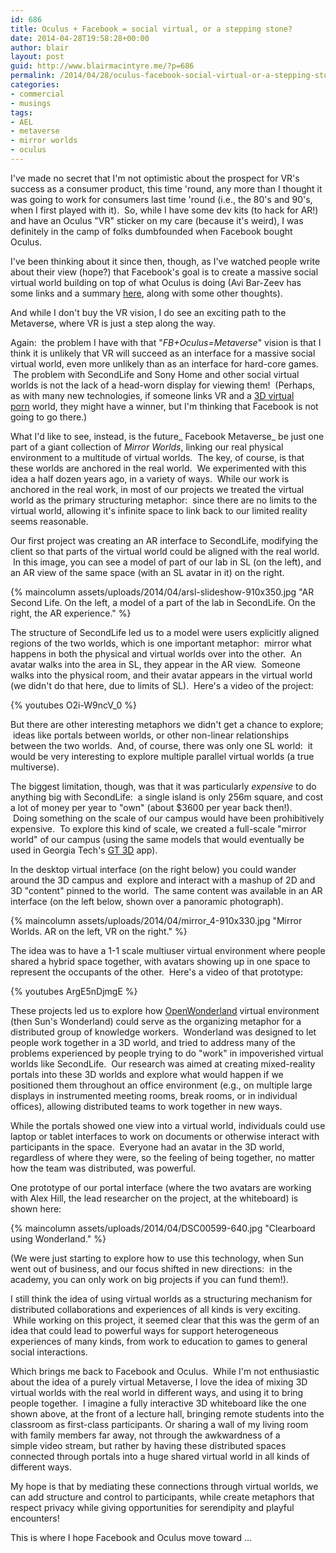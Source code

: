 ```yaml
---
id: 686
title: Oculus + Facebook = social virtual, or a stepping stone?
date: 2014-04-28T19:58:28+00:00
author: blair
layout: post
guid: http://www.blairmacintyre.me/?p=686
permalink: /2014/04/28/oculus-facebook-social-virtual-or-a-stepping-stone-2/
categories:
- commercial
- musings
tags:
- AEL
- metaverse
- mirror worlds
- oculus
---
```


I've made no secret that I'm not optimistic about the prospect for VR's success as a consumer product, this time 'round, any more than I thought it was going to work for consumers last time 'round (i.e., the 80's and 90's, when I first played with it).  So, while I have some dev kits (to hack for AR!) and have an Oculus "VR" sticker on my care (because it's weird), I was definitely in the camp of folks dumbfounded when Facebook bought Oculus.

I've been thinking about it since then, though, as I've watched people write about their view (hope?) that Facebook's goal is to create a massive social virtual world building on top of what Oculus is doing (Avi Bar-Zeev has some links and a summary [here](http://www.realityprime.com/blog/2014/03/the-new-rift-2/), along with some other thoughts).

And while I don't buy the VR vision, I do see an exciting path to the Metaverse, where VR is just a step along the way.

Again:  the problem I have with that "_FB+Oculus=Metaverse_" vision is that I think it is unlikely that VR will succeed as an interface for a massive social virtual world, even more unlikely than as an interface for hard-core games.  The problem with SecondLife and Sony Home and other social virtual worlds is not the lack of a head-worn display for viewing them!  (Perhaps, as with many new technologies, if someone links VR and a [3D virtual porn](https://rlc-game.com) world, they might have a winner, but I'm thinking that Facebook is not going to go there.)

What I'd like to see, instead, is the future_ Facebook Metaverse_ be just one part of a giant collection of _Mirror Worlds_, linking our real physical environment to a multitude of virtual worlds.  The key, of course, is that these worlds are anchored in the real world.  We experimented with this idea a half dozen years ago, in a variety of ways.  While our work is anchored in the real work, in most of our projects we treated the virtual world as the primary structuring metaphor:  since there are no limits to the virtual world, allowing it's infinite space to link back to our limited reality seems reasonable.

Our first project was creating an AR interface to SecondLife, modifying the client so that parts of the virtual world could be aligned with the real world.  In this image, you can see a model of part of our lab in SL (on the left), and an AR view of the same space (with an SL avatar in it) on the right.

{% maincolumn assets/uploads/2014/04/arsl-slideshow-910x350.jpg "AR Second Life. On the left, a model of a part of the lab in SecondLife.  On the right, the AR experience." %}

The structure of SecondLife led us to a model were users explicitly aligned regions of the two worlds, which is one important metaphor:  mirror what happens in both the physical and virtual worlds over into the other.  An avatar walks into the area in SL, they appear in the AR view.  Someone walks into the physical room, and their avatar appears in the virtual world (we didn't do that here, due to limits of SL).  Here's a video of the project:

{% youtubes O2i-W9ncV_0 %}

But there are other interesting metaphors we didn't get a chance to explore;  ideas like portals between worlds, or other non-linear relationships between the two worlds.  And, of course, there was only one SL world:  it would be very interesting to explore multiple parallel virtual worlds (a true multiverse).

The biggest limitation, though, was that it was particularly _expensive_ to do anything big with SecondLife:  a single island is only 256m square, and cost a lot of money per year to "own" (about $3600 per year back then!).    Doing something on the scale of our campus would have been prohibitively expensive.  To explore this kind of scale, we created a full-scale "mirror world" of our campus (using the same models that would eventually be used in Georgia Tech's [GT 3D](https://itunes.apple.com/us/app/gt-3d/id526091092?mt=8) app).

In the desktop virtual interface (on the right below) you could wander around the 3D campus and  explore and interact with a mashup of 2D and 3D "content" pinned to the world.  The same content was available in an AR interface (on the left below, shown over a panoramic photograph).

{% maincolumn assets/uploads/2014/04/mirror_4-910x330.jpg "Mirror Worlds. AR on the left, VR on  the right." %}

The idea was to have a 1-1 scale multiuser virtual environment where people shared a hybrid space together, with avatars showing up in one space to represent the occupants of the other.  Here's a video of that prototype:

{% youtubes ArgE5nDjmgE %}

These projects led us to explore how [OpenWonderland](http://openwonderland.org) virtual environment (then Sun's Wonderland) could serve as the organizing metaphor for a distributed group of knowledge workers.  Wonderland was designed to let people work together in a 3D world, and tried to address many of the problems experienced by people trying to do "work" in impoverished virtual worlds like SecondLife.  Our research was aimed at creating mixed-reality portals into these 3D worlds and explore what would happen if we positioned them throughout an office environment (e.g., on multiple large displays in instrumented meeting rooms, break rooms, or in individual offices), allowing distributed teams to work together in new ways.

While the portals showed one view into a virtual world, individuals could use laptop or tablet interfaces to work on documents or otherwise interact with participants in the space.  Everyone had an avatar in the 3D world, regardless of where they were, so the feeling of being together, no matter how the team was distributed, was powerful.

One prototype of our portal interface (where the two avatars are working with Alex Hill, the lead researcher on the project, at the whiteboard) is shown here:

{% maincolumn assets/uploads/2014/04/DSC00599-640.jpg "Clearboard using Wonderland." %}

(We were just starting to explore how to use this technology, when Sun went out of business, and our focus shifted in new directions:  in the academy, you can only work on big projects if you can fund them!).

I still think the idea of using virtual worlds as a structuring mechanism for distributed collaborations and experiences of all kinds is very exciting.  While working on this project, it seemed clear that this was the germ of an idea that could lead to powerful ways for support heterogeneous experiences of many kinds, from work to education to games to general social interactions.

Which brings me back to Facebook and Oculus.  While I'm not enthusiastic about the idea of a purely virtual Metaverse, I love the idea of mixing 3D virtual worlds with the real world in different ways, and using it to bring people together.  I imagine a fully interactive 3D whiteboard like the one shown above, at the front of a lecture hall, bringing remote students into the classroom as first-class participants. Or sharing a wall of my living room with family members far away, not through the awkwardness of a simple video stream, but rather by having these distributed spaces connected through portals into a huge shared virtual world in all kinds of different ways.

My hope is that by mediating these connections through virtual worlds, we can add structure and control to participants, while create metaphors that respect privacy while giving opportunities for serendipity and playful encounters!

This is where I hope Facebook and Oculus move toward ...
